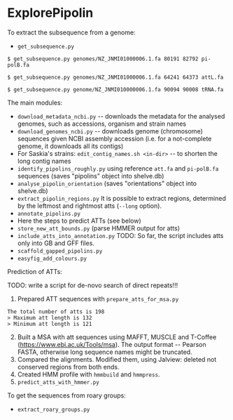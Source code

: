 # ExplorePipolin

To extract the subsequence from a genome:
 * `get_subsequence.py`
 
 `$ get_subsequence.py genomes/NZ_JNMI01000006.1.fa 80191 82792 pi-polB.fa`
 
 `$ get_subsequence.py genomes/NZ_JNMI01000006.1.fa 64241 64373 attL.fa`

 `$ get_subsequence.py genome/NZ_JNMI010000006.1.fa 90094 90008 tRNA.fa`

The main modules:
 * `download_metadata_ncbi.py` -- downloads the metadata for the analysed 
 genomes, such as accessions, organism and strain names
 * `download_genomes_ncbi.py` -- downloads genome (chromosome) sequences 
 given NCBI assembly accession (i.e. for a not-complete genome, it downloads
  all its contigs)
 * For Saskia's strains: `edit_contig_names.sh <in-dir>` --
 to shorten the long contig names
 * `identify_pipolins_roughly.py` using reference 
 `att.fa` and `pi-polB.fa` sequences
 (saves "pipolins" object into shelve.db)
 * `analyse_pipolin_orientation` (saves "orientations" 
 object into shelve.db) 
 * `extract_pipolin_regions.py` It is possible to 
 extract regions, determined by the leftmost and 
 rightmost atts (`--long` option).
 * `annotate_pipolins.py`
 * Here the steps to predict ATTs (see below)
 * `store_new_att_bounds.py` 
 (parse HMMER output for atts)
 * `include_atts_into_annotation.py` 
 TODO: So far, the script includes atts only into GB 
 and GFF files.
 * `scaffold_gapped_pipolins.py`
 * `easyfig_add_colours.py`
 
Prediction of ATTs:

TODO: write a script for de-novo search of direct repeats!!!

 1. Prepared ATT sequences with `prepare_atts_for_msa.py`
 ```
The total number of atts is 198
> Maximum att length is 132
> Minimum att length is 121
```
 2. Built a MSA with att sequences using MAFFT, MUSCLE
 and T-Coffee (https://www.ebi.ac.uk/Tools/msa). 
 The output format -- Pearson FASTA, otherwise long
 sequence names might be truncated.
 3. Compared the alignments. Modified them, using 
 Jalview: deleted not conserved regions from both ends.
 4. Created HMM profile with `hmmbuild` and `hmmpress`.
 5. `predict_atts_with_hmmer.py`

To get the sequences from roary groups:
 * `extract_roary_groups.py`
